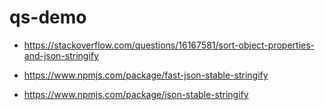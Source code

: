 # qs-demo

- https://stackoverflow.com/questions/16167581/sort-object-properties-and-json-stringify

- https://www.npmjs.com/package/fast-json-stable-stringify
- https://www.npmjs.com/package/json-stable-stringify
